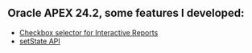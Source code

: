 ## Oracle APEX 24.2, some features I developed:
- [Checkbox selector for Interactive Reports](https://github.com/andreiluizf/oracleapex/blob/main/checkbox_on_ir.md#how-to-make-a-checkbox-selector-for-interactive-reports--on-oracle-apex-242)
- [setState API](https://github.com/andreiluizf/oracleapex/blob/main/setState_documentation.md)
